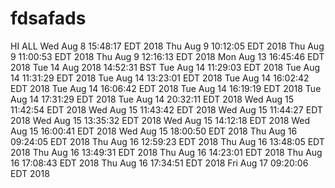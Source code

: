 # fdsafads


HI ALL
Wed Aug 8 15:48:17 EDT 2018
Thu Aug 9 10:12:05 EDT 2018
Thu Aug 9 11:00:53 EDT 2018
Thu Aug 9 12:16:13 EDT 2018
Mon Aug 13 16:45:46 EDT 2018
Tue 14 Aug 2018 14:52:31 BST
Tue Aug 14 11:29:03 EDT 2018
Tue Aug 14 11:31:29 EDT 2018
Tue Aug 14 13:23:01 EDT 2018
Tue Aug 14 16:02:42 EDT 2018
Tue Aug 14 16:06:42 EDT 2018
Tue Aug 14 16:19:19 EDT 2018
Tue Aug 14 17:31:29 EDT 2018
Tue Aug 14 20:32:11 EDT 2018
Wed Aug 15 11:42:54 EDT 2018
Wed Aug 15 11:43:42 EDT 2018
Wed Aug 15 11:44:27 EDT 2018
Wed Aug 15 13:35:32 EDT 2018
Wed Aug 15 14:12:18 EDT 2018
Wed Aug 15 16:00:41 EDT 2018
Wed Aug 15 18:00:50 EDT 2018
Thu Aug 16 09:24:05 EDT 2018
Thu Aug 16 12:59:23 EDT 2018
Thu Aug 16 13:48:05 EDT 2018
Thu Aug 16 13:49:31 EDT 2018
Thu Aug 16 14:23:01 EDT 2018
Thu Aug 16 17:08:43 EDT 2018
Thu Aug 16 17:34:51 EDT 2018
Fri Aug 17 09:20:06 EDT 2018
